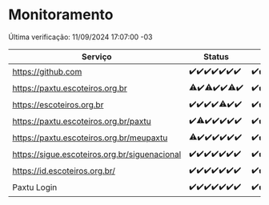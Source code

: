 # Monitoramento

Última verificação: 11/09/2024 17:07:00 -03

|Serviço|Status|Últimas 24h|
|---|---|---|
|https://github.com|<span title="2024-09-04: OK=23">✔️</span><span title="2024-09-05: OK=23">✔️</span><span title="2024-09-06: OK=23">✔️</span><span title="2024-09-07: OK=23">✔️</span><span title="2024-09-08: OK=23">✔️</span><span title="2024-09-09: OK=23">✔️</span><span title="2024-09-10: OK=19">✔️</span>|<span title="10/09/2024 17:09:00 -03 : 200">✔️</span><span title="10/09/2024 18:07:00 -03 : 200">✔️</span><span title="10/09/2024 19:07:00 -03 : 200">✔️</span><span title="10/09/2024 20:07:00 -03 : 200">✔️</span><span title="10/09/2024 21:37:00 -03 : 200">✔️</span><span title="10/09/2024 23:05:00 -03 : 200">✔️</span><span title="11/09/2024 00:08:00 -03 : 200">✔️</span><span title="11/09/2024 01:10:00 -03 : 200">✔️</span><span title="11/09/2024 02:08:00 -03 : 200">✔️</span><span title="11/09/2024 03:11:00 -03 : 200">✔️</span><span title="11/09/2024 04:07:00 -03 : 200">✔️</span><span title="11/09/2024 05:10:00 -03 : 200">✔️</span><span title="11/09/2024 06:08:00 -03 : 200">✔️</span><span title="11/09/2024 07:08:00 -03 : 200">✔️</span><span title="11/09/2024 08:08:00 -03 : 200">✔️</span><span title="11/09/2024 09:14:00 -03 : 200">✔️</span><span title="11/09/2024 10:15:00 -03 : 200">✔️</span><span title="11/09/2024 11:07:00 -03 : 200">✔️</span><span title="11/09/2024 12:08:00 -03 : 200">✔️</span><span title="11/09/2024 13:09:00 -03 : 200">✔️</span><span title="11/09/2024 14:06:00 -03 : 200">✔️</span><span title="11/09/2024 15:10:00 -03 : 200">✔️</span><span title="11/09/2024 16:05:00 -03 : 200">✔️</span><span title="11/09/2024 17:07:00 -03 : 200">✔️</span>|
|https://paxtu.escoteiros.org.br|<span title="2024-09-04: OK=22, Falhas=1">⚠️</span><span title="2024-09-05: OK=23">✔️</span><span title="2024-09-06: OK=22, Falhas=1">⚠️</span><span title="2024-09-07: OK=23">✔️</span><span title="2024-09-08: OK=23">✔️</span><span title="2024-09-09: OK=21, Falhas=2">⚠️</span><span title="2024-09-10: OK=19">✔️</span>|<span title="10/09/2024 17:09:00 -03 : 200">✔️</span><span title="10/09/2024 18:07:00 -03 : 200">✔️</span><span title="10/09/2024 19:07:00 -03 : 200">✔️</span><span title="10/09/2024 20:07:00 -03 : 200">✔️</span><span title="10/09/2024 21:37:00 -03 : 200">✔️</span><span title="10/09/2024 23:05:00 -03 : 200">✔️</span><span title="11/09/2024 00:08:00 -03 : 200">✔️</span><span title="11/09/2024 01:10:00 -03 : 200">✔️</span><span title="11/09/2024 02:08:00 -03 : 200">✔️</span><span title="11/09/2024 03:11:00 -03 : 200">✔️</span><span title="11/09/2024 04:07:00 -03 : 200">✔️</span><span title="11/09/2024 05:10:00 -03 : 200">✔️</span><span title="11/09/2024 06:08:00 -03 : 200">✔️</span><span title="11/09/2024 07:08:00 -03 : 200">✔️</span><span title="11/09/2024 08:08:00 -03 : 200">✔️</span><span title="11/09/2024 09:14:00 -03 : 200">✔️</span><span title="11/09/2024 10:15:00 -03 : 200">✔️</span><span title="11/09/2024 11:07:00 -03 : 200">✔️</span><span title="11/09/2024 12:08:00 -03 : 200">✔️</span><span title="11/09/2024 13:09:00 -03 : 200">✔️</span><span title="11/09/2024 14:06:00 -03 : 200">✔️</span><span title="11/09/2024 15:10:00 -03 : 200">✔️</span><span title="11/09/2024 16:05:00 -03 : 200">✔️</span><span title="11/09/2024 17:07:00 -03 : 200">✔️</span>|
|https://escoteiros.org.br|<span title="2024-09-04: OK=23">✔️</span><span title="2024-09-05: OK=23">✔️</span><span title="2024-09-06: OK=23">✔️</span><span title="2024-09-07: OK=23">✔️</span><span title="2024-09-08: OK=22, Falhas=1">⚠️</span><span title="2024-09-09: OK=23">✔️</span><span title="2024-09-10: OK=19">✔️</span>|<span title="10/09/2024 17:09:00 -03 : 200">✔️</span><span title="10/09/2024 18:07:00 -03 : 200">✔️</span><span title="10/09/2024 19:07:00 -03 : 200">✔️</span><span title="10/09/2024 20:07:00 -03 : 200">✔️</span><span title="10/09/2024 21:37:00 -03 : 200">✔️</span><span title="10/09/2024 23:05:00 -03 : 200">✔️</span><span title="11/09/2024 00:08:00 -03 : 200">✔️</span><span title="11/09/2024 01:10:00 -03 : 200">✔️</span><span title="11/09/2024 02:08:00 -03 : 200">✔️</span><span title="11/09/2024 03:11:00 -03 : 200">✔️</span><span title="11/09/2024 04:07:00 -03 : 200">✔️</span><span title="11/09/2024 05:10:00 -03 : 200">✔️</span><span title="11/09/2024 06:08:00 -03 : 200">✔️</span><span title="11/09/2024 07:08:00 -03 : 200">✔️</span><span title="11/09/2024 08:08:00 -03 : 200">✔️</span><span title="11/09/2024 09:14:00 -03 : 200">✔️</span><span title="11/09/2024 10:15:00 -03 : 200">✔️</span><span title="11/09/2024 11:07:00 -03 : 200">✔️</span><span title="11/09/2024 12:08:00 -03 : 200">✔️</span><span title="11/09/2024 13:09:00 -03 : 200">✔️</span><span title="11/09/2024 14:06:00 -03 : 200">✔️</span><span title="11/09/2024 15:10:00 -03 : 200">✔️</span><span title="11/09/2024 16:05:00 -03 : 200">✔️</span><span title="11/09/2024 17:07:00 -03 : 200">✔️</span>|
|https://paxtu.escoteiros.org.br/paxtu|<span title="2024-09-04: OK=23">✔️</span><span title="2024-09-05: OK=22, Falhas=1">⚠️</span><span title="2024-09-06: OK=23">✔️</span><span title="2024-09-07: OK=23">✔️</span><span title="2024-09-08: OK=23">✔️</span><span title="2024-09-09: OK=23">✔️</span><span title="2024-09-10: OK=19">✔️</span>|<span title="10/09/2024 17:09:00 -03 : 200">✔️</span><span title="10/09/2024 18:07:00 -03 : 200">✔️</span><span title="10/09/2024 19:07:00 -03 : 200">✔️</span><span title="10/09/2024 20:07:00 -03 : 200">✔️</span><span title="10/09/2024 21:37:00 -03 : 200">✔️</span><span title="10/09/2024 23:05:00 -03 : 200">✔️</span><span title="11/09/2024 00:08:00 -03 : 200">✔️</span><span title="11/09/2024 01:10:00 -03 : 200">✔️</span><span title="11/09/2024 02:08:00 -03 : 200">✔️</span><span title="11/09/2024 03:11:00 -03 : 200">✔️</span><span title="11/09/2024 04:07:00 -03 : 200">✔️</span><span title="11/09/2024 05:10:00 -03 : 200">✔️</span><span title="11/09/2024 06:08:00 -03 : 200">✔️</span><span title="11/09/2024 07:08:00 -03 : 200">✔️</span><span title="11/09/2024 08:08:00 -03 : 200">✔️</span><span title="11/09/2024 09:14:00 -03 : 200">✔️</span><span title="11/09/2024 10:15:00 -03 : 200">✔️</span><span title="11/09/2024 11:07:00 -03 : 200">✔️</span><span title="11/09/2024 12:08:00 -03 : 200">✔️</span><span title="11/09/2024 13:09:00 -03 : 200">✔️</span><span title="11/09/2024 14:06:00 -03 : 200">✔️</span><span title="11/09/2024 15:10:00 -03 : 200">✔️</span><span title="11/09/2024 16:05:00 -03 : 200">✔️</span><span title="11/09/2024 17:07:00 -03 : 200">✔️</span>|
|https://paxtu.escoteiros.org.br/meupaxtu|<span title="2024-09-04: OK=22, Falhas=1">⚠️</span><span title="2024-09-05: OK=23">✔️</span><span title="2024-09-06: OK=23">✔️</span><span title="2024-09-07: OK=23">✔️</span><span title="2024-09-08: OK=23">✔️</span><span title="2024-09-09: OK=23">✔️</span><span title="2024-09-10: OK=19">✔️</span>|<span title="10/09/2024 17:09:00 -03 : 200">✔️</span><span title="10/09/2024 18:07:00 -03 : 200">✔️</span><span title="10/09/2024 19:07:00 -03 : 200">✔️</span><span title="10/09/2024 20:07:00 -03 : 200">✔️</span><span title="10/09/2024 21:37:00 -03 : 200">✔️</span><span title="10/09/2024 23:05:00 -03 : 200">✔️</span><span title="11/09/2024 00:08:00 -03 : 200">✔️</span><span title="11/09/2024 01:10:00 -03 : 200">✔️</span><span title="11/09/2024 02:08:00 -03 : 200">✔️</span><span title="11/09/2024 03:11:00 -03 : 200">✔️</span><span title="11/09/2024 04:07:00 -03 : 200">✔️</span><span title="11/09/2024 05:10:00 -03 : 200">✔️</span><span title="11/09/2024 06:08:00 -03 : 200">✔️</span><span title="11/09/2024 07:08:00 -03 : 200">✔️</span><span title="11/09/2024 08:08:00 -03 : 200">✔️</span><span title="11/09/2024 09:14:00 -03 : 200">✔️</span><span title="11/09/2024 10:15:00 -03 : 200">✔️</span><span title="11/09/2024 11:07:00 -03 : 200">✔️</span><span title="11/09/2024 12:08:00 -03 : 200">✔️</span><span title="11/09/2024 13:09:00 -03 : 200">✔️</span><span title="11/09/2024 14:06:00 -03 : 200">✔️</span><span title="11/09/2024 15:10:00 -03 : 200">✔️</span><span title="11/09/2024 16:05:00 -03 : 200">✔️</span><span title="11/09/2024 17:07:00 -03 : 200">✔️</span>|
|https://sigue.escoteiros.org.br/siguenacional|<span title="2024-09-04: OK=23">✔️</span><span title="2024-09-05: OK=23">✔️</span><span title="2024-09-06: OK=23">✔️</span><span title="2024-09-07: OK=23">✔️</span><span title="2024-09-08: OK=23">✔️</span><span title="2024-09-09: OK=23">✔️</span><span title="2024-09-10: OK=19">✔️</span>|<span title="10/09/2024 17:09:00 -03 : 200">✔️</span><span title="10/09/2024 18:07:00 -03 : 200">✔️</span><span title="10/09/2024 19:07:00 -03 : 200">✔️</span><span title="10/09/2024 20:07:00 -03 : 200">✔️</span><span title="10/09/2024 21:37:00 -03 : 200">✔️</span><span title="10/09/2024 23:05:00 -03 : 200">✔️</span><span title="11/09/2024 00:08:00 -03 : 200">✔️</span><span title="11/09/2024 01:10:00 -03 : 200">✔️</span><span title="11/09/2024 02:08:00 -03 : 200">✔️</span><span title="11/09/2024 03:11:00 -03 : 200">✔️</span><span title="11/09/2024 04:07:00 -03 : 200">✔️</span><span title="11/09/2024 05:10:00 -03 : 200">✔️</span><span title="11/09/2024 06:08:00 -03 : 200">✔️</span><span title="11/09/2024 07:08:00 -03 : 200">✔️</span><span title="11/09/2024 08:08:00 -03 : 200">✔️</span><span title="11/09/2024 09:14:00 -03 : 200">✔️</span><span title="11/09/2024 10:15:00 -03 : 200">✔️</span><span title="11/09/2024 11:07:00 -03 : 200">✔️</span><span title="11/09/2024 12:08:00 -03 : 200">✔️</span><span title="11/09/2024 13:09:00 -03 : 200">✔️</span><span title="11/09/2024 14:06:00 -03 : 200">✔️</span><span title="11/09/2024 15:10:00 -03 : 200">✔️</span><span title="11/09/2024 16:05:00 -03 : 200">✔️</span><span title="11/09/2024 17:07:00 -03 : 200">✔️</span>|
|https://id.escoteiros.org.br/|<span title="2024-09-04: OK=23">✔️</span><span title="2024-09-05: OK=23">✔️</span><span title="2024-09-06: OK=23">✔️</span><span title="2024-09-07: OK=23">✔️</span><span title="2024-09-08: OK=23">✔️</span><span title="2024-09-09: OK=23">✔️</span><span title="2024-09-10: OK=19">✔️</span>|<span title="10/09/2024 17:09:00 -03 : 200">✔️</span><span title="10/09/2024 18:07:00 -03 : 200">✔️</span><span title="10/09/2024 19:07:00 -03 : 200">✔️</span><span title="10/09/2024 20:07:00 -03 : 200">✔️</span><span title="10/09/2024 21:37:00 -03 : 200">✔️</span><span title="10/09/2024 23:05:00 -03 : 200">✔️</span><span title="11/09/2024 00:08:00 -03 : 200">✔️</span><span title="11/09/2024 01:10:00 -03 : 200">✔️</span><span title="11/09/2024 02:08:00 -03 : 200">✔️</span><span title="11/09/2024 03:11:00 -03 : 200">✔️</span><span title="11/09/2024 04:07:00 -03 : 200">✔️</span><span title="11/09/2024 05:10:00 -03 : 200">✔️</span><span title="11/09/2024 06:08:00 -03 : 200">✔️</span><span title="11/09/2024 07:08:00 -03 : 200">✔️</span><span title="11/09/2024 08:08:00 -03 : 200">✔️</span><span title="11/09/2024 09:14:00 -03 : 200">✔️</span><span title="11/09/2024 10:15:00 -03 : 200">✔️</span><span title="11/09/2024 11:07:00 -03 : 200">✔️</span><span title="11/09/2024 12:08:00 -03 : 200">✔️</span><span title="11/09/2024 13:09:00 -03 : 200">✔️</span><span title="11/09/2024 14:06:00 -03 : 200">✔️</span><span title="11/09/2024 15:10:00 -03 : 200">✔️</span><span title="11/09/2024 16:05:00 -03 : 200">✔️</span><span title="11/09/2024 17:07:00 -03 : 200">✔️</span>|
|Paxtu Login|<span title="2024-09-04: OK=23">✔️</span><span title="2024-09-05: OK=23">✔️</span><span title="2024-09-06: OK=23">✔️</span><span title="2024-09-07: OK=23">✔️</span><span title="2024-09-08: OK=23">✔️</span><span title="2024-09-09: OK=23">✔️</span><span title="2024-09-10: OK=19">✔️</span>|<span title="10/09/2024 17:09:00 -03 : 200">✔️</span><span title="10/09/2024 18:07:00 -03 : 200">✔️</span><span title="10/09/2024 19:07:00 -03 : 200">✔️</span><span title="10/09/2024 20:07:00 -03 : 200">✔️</span><span title="10/09/2024 21:37:00 -03 : 200">✔️</span><span title="10/09/2024 23:05:00 -03 : 200">✔️</span><span title="11/09/2024 00:08:00 -03 : 200">✔️</span><span title="11/09/2024 01:10:00 -03 : 200">✔️</span><span title="11/09/2024 02:08:00 -03 : 200">✔️</span><span title="11/09/2024 03:11:00 -03 : 200">✔️</span><span title="11/09/2024 04:07:00 -03 : 200">✔️</span><span title="11/09/2024 05:10:00 -03 : 200">✔️</span><span title="11/09/2024 06:08:00 -03 : 200">✔️</span><span title="11/09/2024 07:08:00 -03 : 200">✔️</span><span title="11/09/2024 08:08:00 -03 : 200">✔️</span><span title="11/09/2024 09:14:00 -03 : 200">✔️</span><span title="11/09/2024 10:15:00 -03 : 200">✔️</span><span title="11/09/2024 11:07:00 -03 : 200">✔️</span><span title="11/09/2024 12:08:00 -03 : 200">✔️</span><span title="11/09/2024 13:09:00 -03 : 200">✔️</span><span title="11/09/2024 14:06:00 -03 : 200">✔️</span><span title="11/09/2024 15:10:00 -03 : 200">✔️</span><span title="11/09/2024 16:05:00 -03 : 200">✔️</span><span title="11/09/2024 17:07:00 -03 : 200">✔️</span>|
